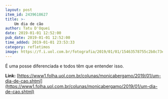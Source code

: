 ```yaml
---
layout: post
item_id: 2439618627
title: >-
    Um dia de cão
author: Tatu D'Oquei
date: 2019-01-01 12:52:00
pub_date: 2019-01-01 12:52:00
time_added: 2019-01-01 23:53:33
category: refletimos
image: https://f.i.uol.com.br/fotografia/2019/01/01/15463578755c2b8c73eadff_1546357875_3x2_md.jpg
---
```


É uma posse diferenciada e todos têm que entender isso.

**Link:** [https://www1.folha.uol.com.br/colunas/monicabergamo/2019/01/um-dia-de-cao.shtml](https://www1.folha.uol.com.br/colunas/monicabergamo/2019/01/um-dia-de-cao.shtml)

